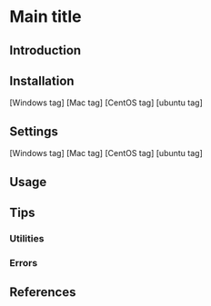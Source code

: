 # Main title
## Introduction
## Installation
[Windows tag]
[Mac tag]
[CentOS tag]
[ubuntu tag]

## Settings
[Windows tag]
[Mac tag]
[CentOS tag]
[ubuntu tag]

## Usage

## Tips
### Utilities
### Errors

## References
